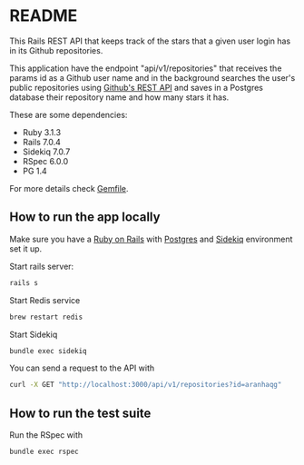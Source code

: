 # README

This Rails REST API that keeps track of the stars that a given user login has in its Github repositories.

This application have the endpoint "api/v1/repositories" that receives the params id as a Github user name and in the background searches the user's public repositories using [Github's REST API](https://docs.github.com/en/rest/overview/resources-in-the-rest-api) and saves in a Postgres database their repository name and how many stars it has.

These are some dependencies:

* Ruby 3.1.3
* Rails 7.0.4
* Sidekiq 7.0.7
* RSpec 6.0.0
* PG 1.4

For more details check [Gemfile](Gemfile).

## How to run the app locally
Make sure you have a [Ruby on Rails](https://guides.rubyonrails.org/getting_started.html#installing-rails) with [Postgres](https://www.postgresql.org/) and [Sidekiq](https://sidekiq.org/) environment set it up.

Start rails server:
```sh
rails s
```
Start Redis service
```sh
brew restart redis
```
Start Sidekiq
```sh
bundle exec sidekiq
```

You can send a request to the API with
```sh
curl -X GET "http://localhost:3000/api/v1/repositories?id=aranhaqg"
```

## How to run the test suite
Run the RSpec with
```sh
bundle exec rspec
```
